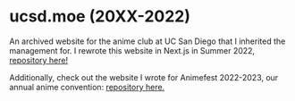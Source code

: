 # ucsd.moe (20XX-2022)
An archived website for the anime club at UC San Diego that I inherited the management for. I rewrote this website in Next.js in Summer 2022, [repository here!](https://github.com/k6chan/club-next-site)

Additionally, check out the website I wrote for Animefest 2022-2023, our annual anime convention: [repository here.](https://github.com/k6chan/animefest-next-site)
